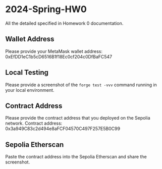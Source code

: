 # 2024-Spring-HW0

All the detailed specified in Homework 0 documentation.

## Wallet Address
Please provide your MetaMask wallet address: 0xEfDD1eC1b5cD6516B1f18Ec0cf204c0DfBaFC547

## Local Testing
Please provide a screenshot of the `forge test -vvv` command running in your local environment.

## Contract Address
Please provide the contract address that you deployed on the Sepolia network.
Contract address: 0x3a949C83c2d494e8aFCF04570C497F257E5B0C99

## Sepolia Etherscan
Paste the contract address into the Sepolia Etherscan and share the screenshot.
